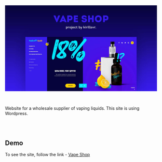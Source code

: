 ![Header](https://github.com/kirillsvr/vape-shop/raw/master/assets/presentation.jpg)

<br>

Website for a wholesale supplier of vaping liquids. This site is using Wordpress.

<br><br>

## Demo

To see the site, follow the link - [Vape Shop](http://vape.kbportfolio.ru/)